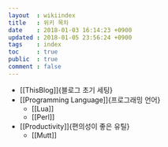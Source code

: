 ```yaml
---
layout  : wikiindex
title   : 위키 목차
date 	: 2018-01-03 16:14:23 +0900
updated : 2018-01-05 23:56:24 +0900
tags    : index
toc     : true
public  : true
comment : false
---
```


* [[ThisBlog]]{블로그 초기 세팅}
* [[Programming Language]]{프로그래밍 언어}
  * [[Lua]]
  * [[Perl]]
* [[Productivity]]{편의성이 좋은 유틸}
  * [[Mutt]]
